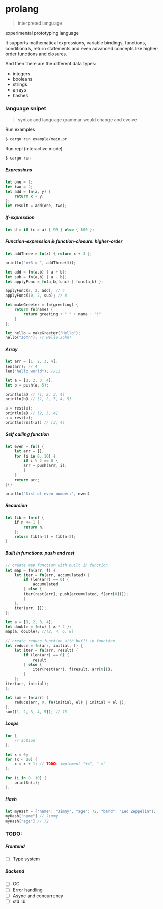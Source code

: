 # prolang

> interpreted language

experimental prototyping language

It supports mathematical expressions, variable bindings, functions, conditionals, return statements and even advanced concepts like higher-order functions and closures.

And then there are the different data types:

- integers
- booleans
- strings
- arrays
- hashes

### language snipet

> syntax and language grammar would change and evolve

Run examples

```sh
$ cargo run example/main.pr
```

Run repl (interactive mode)

```sh
$ cargo run
```

##### Expressions

```rs
let one = 1;
let two = 2;
let add = fn(x, y) {
    return x + y;
};
let result = add(one, two);
```

##### If-expression

```rs
let d = if (c > a) { 99 } else { 100 };
```

##### Function-expression & function-closure: higher-order

```rs
let addThree = fn(x) { return x + 3 };

println("x+3 = ", addThree(3));

let add = fn(a,b) { a + b};
let sub = fn(a,b) { a - b};
let applyFunc = fn(a,b,func) { func(a,b) };

applyFunc(2, 2, add); // 4
applyFunc(10, 2, sub); // 8

let makeGreeter = fn(greeting) {
    return fn(name) {
        return greeting + " " + name + "!"
    }
};

let hello = makeGreeter("Hello");
hello("John"); // Hello John!
```

##### Array

```rs
let arr = [1, 2, 3, 4];
len(arr); // 4
len("hello world"); //11

let a = [1, 2, 3, 4];
let b = push(a, 5);

println(a) // [1, 2, 3, 4]
println(b) // [1, 2, 3, 4, 5]

a = rest(a);
println(a) // [2, 3, 4]
a = rest(a);
println(rest(a)) // [3, 4]
```

##### Self calling function

```rs
let even = fn() {
    let arr = [];
    for (i in 0..10) {
        if i % 2 == 0 {
        arr = push(arr, i);
        }
    }
    return arr;
}()

println("list of even number:", even)

```

##### Recursion

```rs
let fib = fn(n) {
    if n <= 1 {
        return n;
    };
    return fib(n-1) + fib(n-2);
}

```

##### Built in functions: push and rest

```rs
// create map function with built in function
let map = fn(arr, f) {
    let iter = fn(arr, accumulated) {
        if (len(arr) == 0) {
            accumulated
        } else {
        iter(rest(arr), push(accumulated, f(arr[0])));
        }
    };
    iter(arr, []);
};

let a = [1, 2, 3, 4];
let double = fn(x) { x * 2 };
map(a, double); //[2, 4, 6, 8]

// create reduce function with built in function
let reduce = fn(arr, initial, f) {
    let iter = fn(arr, result) {
        if (len(arr) == 0) {
            result
        } else {
            iter(rest(arr), f(result, arr[0]));
        }
    };
iter(arr, initial);
};

let sum = fn(arr) {
    reduce(arr, 0, fn(initial, el) { initial + el });
};
sum([1, 2, 3, 4, 5]); // 15

```

##### Loops

```rs
for {
    // action
};

let x = 0;
for (x < 10) {
    x = x + 1; // TODO: implement "+=", "-="
};

for (i in 0..10) {
    println(i);
};

```

##### Hash

```rs
let myHash = {"name": "Jimmy", "age": 72, "band": "Led Zeppelin"};
myHash["name"] // Jimmy
myHash["age"] // 72

```

### TODO:

##### Frontend

- [ ] Type system

##### Backend

- [ ] GC
- [ ] Error handling
- [ ] Async and concurrency
- [ ] std lib
